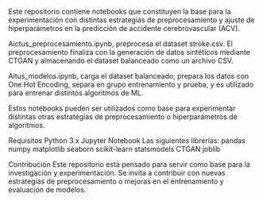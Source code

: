 Este repositorio contiene notebooks que constituyen la base para la experimentación con distintas estrategias de preprocesamiento y ajuste de hiperparámetros en la predicción de accidente cerebrovascular (ACV).

Aictus_preprocesamiento.ipynb, preprocesa el dataset stroke.csv. El preprocesamiento finaliza con la generación de datos sintéticos mediante CTGAN y almacenando el dataset balanceado como un archivo CSV. 

Aitus_modelos.ipynb, carga el dataset balanceado, prepara los datos con One Hot Encoding, separa en grupo entrenamiento y prueba, y es utilizado para entrenar distintos algoritmos de ML. 

Estos notebooks pueden ser utilizados como base para experimentar distintas otras estrategias de preprocesamiento o hiperparámetros de algoritmos.

Requisitos
Python 3.x
Jupyter Notebook
Las siguientes librerías:
pandas
numpy
matplotlib
seaborn
scikit-learn
statsmodels
CTGAN
joblib


Contribución
Este repositorio está pensado para servir como base para la investigación y experimentación. Se invita a contribuir con nuevas estrategias de preprocesamiento o mejoras en el entrenamiento y evaluación de modelos.
